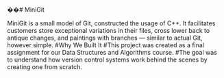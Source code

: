 ��#   M i n i G i t

 
MiniGit is a small model of Git, constructed the usage of C++.
It facilitates customers store exceptional variations in their files, cross lower back to antique changes, and paintings with branches — similar to actual Git, however simple.
#Why We Built It
#This project was created as a final assignment for our Data Structures and Algorithms course.
#The goal was to understand how version control systems work behind the scenes by creating one from scratch.
 
